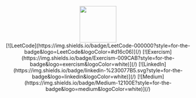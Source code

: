 <div align="center"> <img src="https://media2.giphy.com/media/v1.Y2lkPTc5MGI3NjExNWwxcm15Ym5sbGZ3YmFscWE4NTJzOHc0MTlxc2lyNHllNXhpd2trMiZlcD12MV9pbnRlcm5hbF9naWZfYnlfaWQmY3Q9cw/VPnfM9bmR0ZaQo3qtK/giphy.gif" width="100" />
</div>
 <div align="center">
  [![LeetCode](https://img.shields.io/badge/LeetCode-000000?style=for-the-badge&logo=LeetCode&logoColor=#d16c06)](/)
  [![Exercism](https://img.shields.io/badge/Exercism-009CAB?style=for-the-badge&logo=exercism&logoColor=white)](/)
  [![LinkedIn](https://img.shields.io/badge/linkedin-%230077B5.svg?style=for-the-badge&logo=linkedin&logoColor=white)](/)
  [![Medium](https://img.shields.io/badge/Medium-12100E?style=for-the-badge&logo=medium&logoColor=white)](/)
</div>
